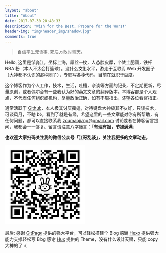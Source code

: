```yaml
---
layout: "about"
title: "About"
date: 2017-07-30 20:48:33
description: "Wish for the Best, Prepare for the Worst"
header-img: "img/header_img/shadow.jpg"
comments: true
---
```


> 自信平生无愧事,
> 死后方敢对青天。

Hello, 这里是邹淼江，坐标上海，屌丝一枚，人怂脸皮厚，个矮土肥圆，铁杆 NBA 粉（本人不太会打篮球）。没什么文化水平，游走于互联网 Web 开发圈子（大神都不认识的那种圈子），专职写各种代码，目前在就职于百度。

这个博客作为个人工作，技术，生活，吐槽，杂谈等方面的记录，不定期更新，尽量原创，或者偶尔会有一些我认为好的英文文章的翻译版本。本博客都是个人观点，不代表任何组织或机构，尽量政治正确，如有不周指出，还望各位看官指正。

通常活跃于 [Github](https://github.com/zoumiaojiang)，本人极其讨厌撕逼，对待键盘大神极其不友好，只谈技术，可谈风月，不瞎 bb。看到了就是有缘，希望这里的一些文章能对你有所帮助，有任何问题，都可以直接联系我 <a href="mailto:zoumiaojiang@gmail.com">zoumaojiang@gmail.com</a> 讨论或者在博客留言提问，我都会一一答复。留言请注意八字箴言：「**有理有据，节操满满**」

<p style="font-weight:bold;">也欢迎大家扫码关注我的微信公众号「江哥乱谈」，关注我更多的文章动态。</p>
<img src="/img/qrcode.jpg" style="border:none;">

最后:
感谢 [GitPage](https://pages.github.com/) 提供的强大平台，可以轻松搭建个 Blog
感谢 [Hexo](https://hexo.io) 提供强大能力支撑轻松写 Blog
感谢 [Hux](https://huangxuan.me) 提供的 Theme，没有什么设计天赋，只能 copy 大神的了 :(